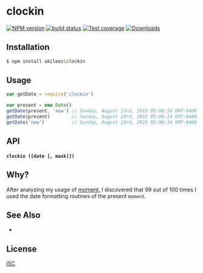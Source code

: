 # clockin
[![NPM version][npm-image]][npm-url]
[![build status][travis-image]][travis-url]
[![Test coverage][coveralls-image]][coveralls-url]
[![Downloads][downloads-image]][downloads-url]

## Installation
```bash
$ npm install akileez\clockin
```

## Usage
```js
var getDate = require('clockin')

var present = new Date()
getDate(present, 'now') // Sunday, August 23rd, 2015 05:06:14 GMT-0400
getDate(present)        // Sunday, August 23rd, 2015 05:06:14 GMT-0400
getDate('now')          // Sunday, August 23rd, 2015 05:06:14 GMT-0400
```

## API

#### `clockin ([date [, mask]])` 

## Why?
After analyzing my usage of [moment](https://www.npmjs.com/package/moment), I discovered that 99 out of 100 times I used
the date formatting routines of the present `moment`. 

## See Also
-

## License
[ISC](https://tldrlegal.com/license/ISC-license)

[npm-image]: https://img.shields.io/npm/v/clockin.svg?style=flat-square
[npm-url]: https://npmjs.org/package/clockin
[travis-image]: https://img.shields.io/travis/akileez/clockin.svg?style=flat-square
[travis-url]: https://travis-ci.org/akileez/clockin
[coveralls-image]: https://img.shields.io/coveralls/akileez/clockin.svg?style=flat-square
[coveralls-url]: https://coveralls.io/r/akileez/clockin?branch=master
[downloads-image]: http://img.shields.io/npm/dm/clockin.svg?style=flat-square
[downloads-url]: https://npmjs.org/package/clockin
